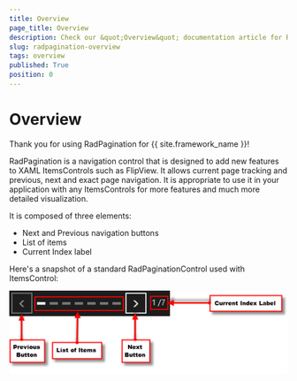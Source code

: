 ```yaml
---
title: Overview
page_title: Overview
description: Check our &quot;Overview&quot; documentation article for RadPagination for UWP control.
slug: radpagination-overview
tags: overview
published: True
position: 0
---
```


# Overview

Thank you for using RadPagination for {{ site.framework_name }}!

RadPagination is a navigation control that is designed to add new features to XAML ItemsControls such as FlipView.
It allows current page tracking and previous, next and exact page navigation.
It is appropriate to use it in your application with any ItemsControls for more features and much more detailed visualization.

It is composed of three elements:

* Next and Previous navigation buttons
* List of items
* Current Index label

Here's a snapshot of a standard RadPaginationControl used with ItemsControl:

![Pagination First Look](images/PaginationFirstLook.png)